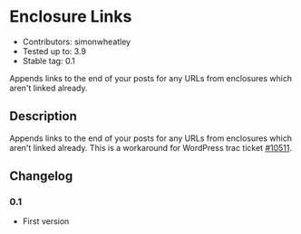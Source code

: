 # Enclosure Links

* Contributors: simonwheatley
* Tested up to: 3.9
* Stable tag: 0.1

Appends links to the end of your posts for any URLs from enclosures which aren't linked already.

## Description

Appends links to the end of your posts for any URLs from enclosures which aren't linked already. This is a workaround for WordPress trac ticket [#10511](https://core.trac.wordpress.org/ticket/10511).

## Changelog

### 0.1 

* First version

